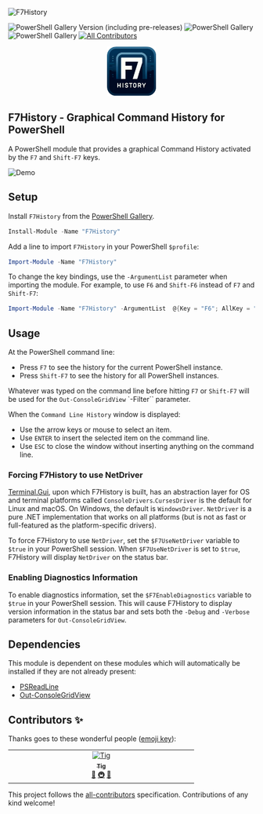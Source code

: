 ![F7History](https://socialify.git.ci/gui-cs/F7History/image?description=1&font=Source%20Code%20Pro&language=1&owner=1&pattern=Circuit%20Board&theme=Auto)

![PowerShell Gallery Version (including pre-releases)](https://img.shields.io/powershellgallery/v/F7History)
![PowerShell Gallery](https://img.shields.io/powershellgallery/dt/F7History)
![PowerShell Gallery](https://img.shields.io/powershellgallery/p/F7History)
[![All Contributors](https://img.shields.io/badge/all_contributors-1-orange.svg?style=flat-square)](#contributors-)

<div align="center">
  <img src="icon.png"
       alt="F7 History Icon"
       width="100px"
  />
</div>

## F7History - Graphical Command History for PowerShell

A PowerShell module that provides a graphical Command History activated by the `F7` and `Shift-F7` keys.

![Demo](https://i.imgur.com/GvX7LEL.gif)

## Setup

Install `F7History` from the [PowerShell Gallery](https://www.powershellgallery.com/packages/F7History/).

```ps1
Install-Module -Name "F7History"
```

Add a line to import `F7History` in your PowerShell `$profile`:

```ps1
Import-Module -Name "F7History"
```

To change the key bindings, use the `-ArgumentList` parameter when importing the module. For example, to use `F6` and `Shift-F6` instead of `F7` and `Shift-F7`:

```ps1
Import-Module -Name "F7History" -ArgumentList  @{Key = "F6"; AllKey = "Shift-F6"}
```

## Usage 

At the PowerShell command line:

* Press `F7` to see the history for the current PowerShell instance.
* Press `Shift-F7` to see the history for all PowerShell instances.

Whatever was typed on the command line before hitting `F7` or `Shift-F7` will be used for the `Out-ConsoleGridView` `-Filter`` parameter.

When the `Command Line History` window is displayed:

* Use the arrow keys or mouse to select an item.
* Use `ENTER` to insert the selected item on the command line.
* Use `ESC` to close the window without inserting anything on the command line.

### Forcing F7History to use NetDriver

[Terminal.Gui](https://github.com/gui-cs/Terminal.Gui), upon which F7History is built, has an abstraction layer for OS and terminal platforms called `ConsoleDrivers`.`CursesDriver` is the default for Linux and macOS. On Windows, the default is `WindowsDriver`. `NetDriver` is a pure .NET implementation that works on all platforms (but is not as fast or full-featured as the platform-specific drivers). 

To force F7History to use `NetDriver`, set the `$F7UseNetDriver` variable to `$true` in your PowerShell session. When `$F7UseNetDriver` is set to `$true`, F7History will display `NetDriver` on the status bar.

### Enabling Diagnostics Information

To enable diagnostics information, set the `$F7EnableDiagnostics` variable to `$true` in your PowerShell session. This will cause F7History to display version information in the status bar and sets both the `-Debug` and `-Verbose` parameters for `Out-ConsoleGridView`.

## Dependencies

This module is dependent on these modules which will automatically be installed if they are not already present:

* [PSReadLine](https://github.com/PowerShell/PSReadLine)
* [Out-ConsoleGridView](https://github.com/PowerShell/GraphicalTools)

## Contributors ✨

Thanks goes to these wonderful people ([emoji key](https://allcontributors.org/docs/en/emoji-key)):

<!-- ALL-CONTRIBUTORS-LIST:START - Do not remove or modify this section -->
<!-- prettier-ignore-start -->
<!-- markdownlint-disable -->
<table>
  <tbody>
    <tr>
      <td align="center" valign="top" width="14.28%"><a href="http://www.kindel.com"><img src="https://avatars.githubusercontent.com/u/585482?v=4?s=100" width="100px;" alt="Tig"/><br /><sub><b>Tig</b></sub></a><br /><a href="#maintenance-tig" title="Maintenance">🚧</a> <a href="#infra-tig" title="Infrastructure (Hosting, Build-Tools, etc)">🚇</a> <a href="https://github.com/gui-cs/F7History/pulls?q=is%3Apr+reviewed-by%3Atig" title="Reviewed Pull Requests">👀</a></td>
    </tr>
  </tbody>
</table>

<!-- markdownlint-restore -->
<!-- prettier-ignore-end -->

<!-- ALL-CONTRIBUTORS-LIST:END -->

This project follows the [all-contributors](https://github.com/all-contributors/all-contributors) specification. Contributions of any kind welcome!
